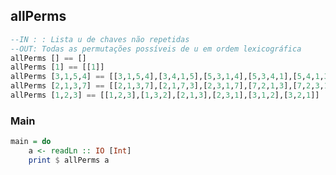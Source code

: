 ## allPerms
[](solver.hs)
```hs
--IN : : Lista u de chaves não repetidas
--OUT: Todas as permutações possíveis de u em ordem lexicográfica
allPerms [] == []
allPerms [1] == [[1]]
allPerms [3,1,5,4] == [[3,1,5,4],[3,4,1,5],[5,3,1,4],[5,3,4,1],[5,4,1,3],[5,4,3,1]]
allPerms [2,1,3,7] == [[2,1,3,7],[2,1,7,3],[2,3,1,7],[7,2,1,3],[7,2,3,1],[7,3,1,2],[7,3,2,1]]
allPerms [1,2,3] == [[1,2,3],[1,3,2],[2,1,3],[2,3,1],[3,1,2],[3,2,1]]
```


<!--MAIN_BEGIN-->
### Main
```hs
main = do
    a <- readLn :: IO [Int]
    print $ allPerms a

```
<!--MAIN_END-->
